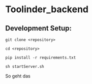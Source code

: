 # Toolinder_backend

## Development Setup:
```
git clone <repository>
```
```
cd <repository>
```
```
pip install -r requirements.txt
```
```
sh startServer.sh 
```

So geht das